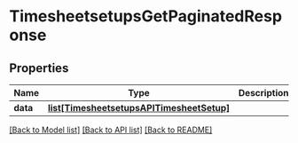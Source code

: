 # TimesheetsetupsGetPaginatedResponse

## Properties

Name | Type | Description | Notes
------------ | ------------- | ------------- | -------------
**data** | [**list[TimesheetsetupsAPITimesheetSetup]**](TimesheetsetupsAPITimesheetSetup.md) |  | [optional] 

[[Back to Model list]](../README.md#documentation-for-models) [[Back to API list]](../README.md#documentation-for-api-endpoints) [[Back to README]](../README.md)


